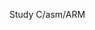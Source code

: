 Study C/asm/ARM

<!---
LongdaiSince2021/LongdaiSince2021 is a ✨ special ✨ repository because its `README.md` (this file) appears on your GitHub profile.
You can click the Preview link to take a look at your changes.
--->
